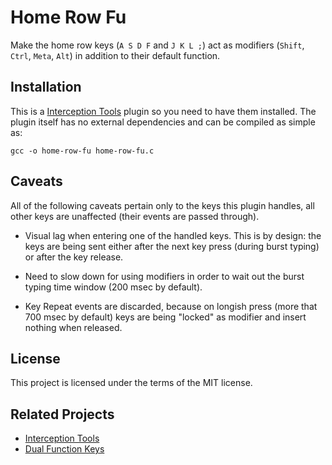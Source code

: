 Home Row Fu
===========

Make the home row keys (`A S D F` and `J K L ;`) act as modifiers (`Shift`,
`Ctrl`, `Meta`, `Alt`) in addition to their default function.

Installation
------------

This is a [Interception Tools](https://gitlab.com/interception/linux/tools)
plugin so you need to have them installed. The plugin itself has no external
dependencies and can be compiled as simple as:

``` shell
gcc -o home-row-fu home-row-fu.c
```

Caveats
-------

All of the following caveats pertain only to the keys this plugin handles, all
other keys are unaffected (their events are passed through).

  * Visual lag when entering one of the handled keys. This is by design: the
    keys are being sent either after the next key press (during burst typing) or
    after the key release.

  * Need to slow down for using modifiers in order to wait out the burst typing
    time window (200 msec by default).

  * Key Repeat events are discarded, because on longish press (more that 700
    msec by default) keys are being "locked" as modifier and insert nothing when
    released.

License
-------

This project is licensed under the terms of the MIT license.

Related Projects
----------------

  * [Interception Tools](https://gitlab.com/interception/linux/tools)
  * [Dual Function Keys](https://gitlab.com/interception/linux/plugins/dual-function-keys/)
